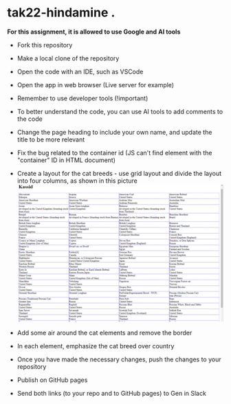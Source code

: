 # tak22-hindamine .

**For this assignment, it is allowed to use Google and AI tools**

* Fork this repository

* Make a local clone of the repository

* Open the code with an IDE, such as VSCode

* Open the app in web browser (Live server for example)

* Remember to use developer tools (!important)

* To better understand the code, you can use AI tools to add comments to the code

* Change the page heading to include your own name, and update the title to be more relevant

* Fix the bug related to the container id (JS can't find element with the "container" ID in HTML document)

* Create a layout for the cat breeds - use grid layout and divide the layout into four columns, as shown in this picture
![grid](./grid-w-4-cols.png)

* Add some air around the cat elements and remove the border

* In each element, emphasize the cat breed over country

* Once you have made the necessary changes, push the changes to your repository

* Publish on GitHub pages

* Send both links (to your repo and to GitHub pages) to Gen in Slack
